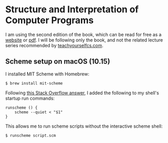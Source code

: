 # Structure and Interpretation of Computer Programs

I am using the second edition of the book, which can be read for free as a [website](https://mitpress.mit.edu/sites/default/files/sicp/full-text/book/book.html) or [pdf](http://web.mit.edu/alexmv/6.037/sicp.pdf). I will be following only the book, and not the related lecture series recommended by [teachyourselfcs.com](https://teachyourselfcs.com/#programming).

## Scheme setup on macOS (10.15)

I installed MIT Scheme with Homebrew:

```shell
$ brew install mit-scheme
```

Following [this Stack Overflow answer](https://stackoverflow.com/a/47724861), I added the following to my shell's startup run commands:

```shell
runscheme () {
    scheme --quiet < "$1"
}
```

This allows me to run scheme scripts without the interactive scheme shell:

```shell
$ runscheme script.scm
```